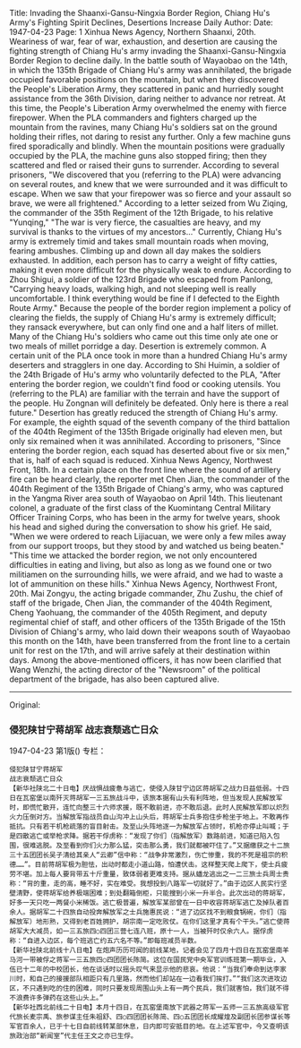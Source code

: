 Title: Invading the Shaanxi-Gansu-Ningxia Border Region, Chiang Hu's Army's Fighting Spirit Declines, Desertions Increase Daily
Author:
Date: 1947-04-23
Page: 1
Xinhua News Agency, Northern Shaanxi, 20th. Weariness of war, fear of war, exhaustion, and desertion are causing the fighting strength of Chiang Hu's army invading the Shaanxi-Gansu-Ningxia Border Region to decline daily. In the battle south of Wayaobao on the 14th, in which the 135th Brigade of Chiang Hu's army was annihilated, the brigade occupied favorable positions on the mountain, but when they discovered the People's Liberation Army, they scattered in panic and hurriedly sought assistance from the 36th Division, daring neither to advance nor retreat. At this time, the People's Liberation Army overwhelmed the enemy with fierce firepower. When the PLA commanders and fighters charged up the mountain from the ravines, many Chiang Hu's soldiers sat on the ground holding their rifles, not daring to resist any further. Only a few machine guns fired sporadically and blindly. When the mountain positions were gradually occupied by the PLA, the machine guns also stopped firing; then they scattered and fled or raised their guns to surrender. According to several prisoners, "We discovered that you (referring to the PLA) were advancing on several routes, and knew that we were surrounded and it was difficult to escape. When we saw that your firepower was so fierce and your assault so brave, we were all frightened." According to a letter seized from Wu Ziqing, the commander of the 35th Regiment of the 12th Brigade, to his relative "Yunqing," "The war is very fierce, the casualties are heavy, and my survival is thanks to the virtues of my ancestors..." Currently, Chiang Hu's army is extremely timid and takes small mountain roads when moving, fearing ambushes. Climbing up and down all day makes the soldiers exhausted. In addition, each person has to carry a weight of fifty catties, making it even more difficult for the physically weak to endure. According to Zhou Shigui, a soldier of the 123rd Brigade who escaped from Panlong, "Carrying heavy loads, walking high, and not sleeping well is really uncomfortable. I think everything would be fine if I defected to the Eighth Route Army." Because the people of the border region implement a policy of clearing the fields, the supply of Chiang Hu's army is extremely difficult; they ransack everywhere, but can only find one and a half liters of millet. Many of the Chiang Hu's soldiers who came out this time only ate one or two meals of millet porridge a day. Desertion is extremely common. A certain unit of the PLA once took in more than a hundred Chiang Hu's army deserters and stragglers in one day. According to Shi Huimin, a soldier of the 24th Brigade of Hu's army who voluntarily defected to the PLA, "After entering the border region, we couldn't find food or cooking utensils. You (referring to the PLA) are familiar with the terrain and have the support of the people. Hu Zongnan will definitely be defeated. Only here is there a real future." Desertion has greatly reduced the strength of Chiang Hu's army. For example, the eighth squad of the seventh company of the third battalion of the 404th Regiment of the 135th Brigade originally had eleven men, but only six remained when it was annihilated. According to prisoners, "Since entering the border region, each squad has deserted about five or six men," that is, half of each squad is reduced.
	Xinhua News Agency, Northwest Front, 18th. In a certain place on the front line where the sound of artillery fire can be heard clearly, the reporter met Chen Jian, the commander of the 404th Regiment of the 135th Brigade of Chiang's army, who was captured in the Yangma River area south of Wayaobao on April 14th. This lieutenant colonel, a graduate of the first class of the Kuomintang Central Military Officer Training Corps, who has been in the army for twelve years, shook his head and sighed during the conversation to show his grief. He said, "When we were ordered to reach Lijiacuan, we were only a few miles away from our support troops, but they stood by and watched us being beaten." "This time we attacked the border region, we not only encountered difficulties in eating and living, but also as long as we found one or two militiamen on the surrounding hills, we were afraid, and we had to waste a lot of ammunition on these hills."
	Xinhua News Agency, Northwest Front, 20th. Mai Zongyu, the acting brigade commander, Zhu Zushu, the chief of staff of the brigade, Chen Jian, the commander of the 404th Regiment, Cheng Yaohuang, the commander of the 405th Regiment, and deputy regimental chief of staff, and other officers of the 135th Brigade of the 15th Division of Chiang's army, who laid down their weapons south of Wayaobao this month on the 14th, have been transferred from the front line to a certain unit for rest on the 17th, and will arrive safely at their destination within days. Among the above-mentioned officers, it has now been clarified that Wang Wenzhi, the acting director of the "Newsroom" of the political department of the brigade, has also been captured alive.



<hr /> 

Original: 


### 侵犯陕甘宁蒋胡军  战志衰颓逃亡日众

1947-04-23
第1版()
专栏：

    侵犯陕甘宁蒋胡军
    战志衰颓逃亡日众
    【新华社陕北二十日电】厌战惧战疲惫与逃亡，使侵入陕甘宁边区蒋胡军之战力日益低弱。十四日在瓦窑堡以南歼灭蒋胡军一三五旅战斗中，该旅本据有山头有利阵地，但当发现人民解放军时，即慌忙散开，连忙向整三十六师求援，既不敢前进，亦不敢后退。此时人民解放军即以炽烈火力压倒对方。当解放军指战员自山沟冲上山头后，蒋胡军士兵多抱住步枪坐于地上。不敢再作抵抗。只有若干机枪疏落的盲目射击。及至山头阵地逐一为解放军占领时，机枪亦停止叫喊；于是四散逃亡或举枪求降。据若干俘虏称：“发现了你们（指解放军）数路前进，知道已陷入包围，很难逃脱。及至看到你们火力那么猛，突击那么勇，我们就都被吓住了。”又据缴获之十二旅三十五团团长吴子清给其亲人“云卿”信中称：“战争非常激烈，伤亡惨重，我的不死是祖宗的积德……”。目前蒋胡军极为胆怯，出动时都走小道山路，怕遭伏击。这样整天爬上爬下，使士兵疲劳不堪。加上每人要背带五十斤重量，致体弱者更难支持。据从蟠龙逃出之一二三旅士兵周士贵称：“背的重，走的高，睡不好，实在难受。我想投到八路军一切就好了。”由于边区人民实行坚壁清野，使蒋胡军给养极端困难；到处翻箱倒柜，只能搜到小米一升半合。此次出动的蒋胡军，好多一天只吃一两餐小米稀饭。逃亡极普遍，解放军某部曾在一日中收容蒋胡军逃亡及掉队者百余人。据胡军二十四旅自动投奔解放军之士兵施惠民说：“进了边区找不到粮食锅碗，你们（指解放军）地形熟，又得到老百姓拥护，胡宗南一定吃败仗。在你们这里才真有个干头。”逃亡使蒋胡军大大减员，如一三五旅四○四团三营七连八班，原十一人，当被歼时仅余六人。据俘虏称：“自进入边区，每个班逃亡约五六名不等。”即每班减员半数。
    【新华社陕北前线十八日电】在炮声历历可闻的前线某地，记者会见了四月十四日在瓦窑堡南羊马河一带被俘之蒋军一三五旅四○四团团长陈简。这位在国民党中央军官训练班第一期毕业，入伍已十二年的中校团长，他在谈话时以摇头叹气来显示他的悲哀。他说：“当我们奉命到达李家川时，和自己的接援部队相距只有几里路，然而他们却站在一边看我们挨打。”“我们这次进攻边区，不只遇到吃的住的困难，同时只要发现周围山头上有一两个民兵，我们就害怕，我们就不得不浪费许多弹药在这些山头上。”
    【新华社西北前线二十日电】本月十四日，在瓦窑堡南放下武器之蒋军一五师一三五旅高级军官代旅长麦宗禹、旅参谋主任朱祖舒、四○四团团长陈简、四○五团团长成耀煌及副团长团参谋长等军官百余人，已于十七日自前线转某部休息，日内即可安抵目的地。在上述军官中，今又查明该旅政治部“新闻室”代主任王文之亦已生俘。
